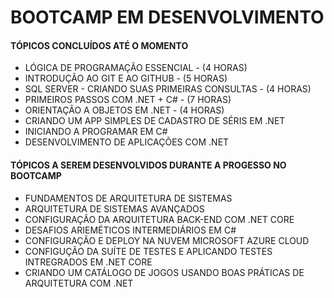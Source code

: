 # BOOTCAMP EM DESENVOLVIMENTO

#### TÓPICOS CONCLUÍDOS ATÉ O MOMENTO

- LÓGICA DE PROGRAMAÇÃO ESSENCIAL - (4 HORAS)
- INTRODUÇÃO AO GIT E AO GITHUB - (5 HORAS)
- SQL SERVER - CRIANDO SUAS PRIMEIRAS CONSULTAS - (4 HORAS)
- PRIMEIROS PASSOS COM .NET + C# - (7 HORAS)
- ORIENTAÇÃO A OBJETOS EM .NET - (4 HORAS)
- CRIANDO UM APP SIMPLES DE CADASTRO DE SÉRIS EM .NET
- INICIANDO A PROGRAMAR EM C#
- DESENVOLVIMENTO DE APLICAÇÕES COM .NET



#### TÓPICOS A SEREM DESENVOLVIDOS DURANTE A PROGESSO NO BOOTCAMP

- FUNDAMENTOS DE ARQUITETURA DE SISTEMAS
- ARQUITETURA DE SISTEMAS AVANÇADOS
- CONFIGURAÇÃO DA ARQUITETURA BACK-END COM .NET CORE
- DESAFIOS ARIEMÉTICOS INTERMEDIÁRIOS EM C#
- CONFIGURAÇÃO E DEPLOY NA NUVEM MICROSOFT AZURE CLOUD
- CONFIGUÇÃO DA SUÍTE DE TESTES E APLICANDO TESTES INTREGRADOS EM .NET CORE
- CRIANDO UM CATÁLOGO DE JOGOS USANDO BOAS PRÁTICAS DE ARQUITETURA COM .NET